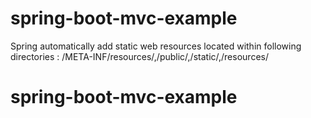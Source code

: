 # spring-boot-mvc-example
Spring automatically add static web resources located within following directories : /META-INF/resources/,/public/,/static/,/resources/
# spring-boot-mvc-example
